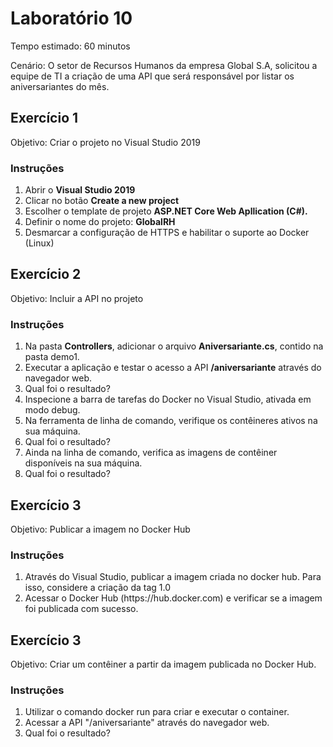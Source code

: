 # Laboratório 10

Tempo estimado: 60 minutos

Cenário: O setor de Recursos Humanos da empresa Global S.A, solicitou a equipe de TI a criação de uma API que será responsável por listar os aniversariantes do mês.

## Exercício 1
 
Objetivo: Criar o projeto no Visual Studio 2019

### Instruções

<ol>
    <li> Abrir o <b>Visual Studio 2019</b>
    <li> Clicar no botão <b>Create a new project</b>
    <li> Escolher o template de projeto <b>ASP.NET Core Web Apllication (C#).</b>
    <li> Definir o nome do projeto: <b>GlobalRH</b>
    <li> Desmarcar a configuração de HTTPS e habilitar o suporte ao Docker (Linux)</b>
</ol>

## Exercício 2
 
Objetivo: Incluir a API no projeto

### Instruções

<ol>
    <li> Na pasta <b>Controllers</b>, adicionar o arquivo <b>Aniversariante.cs</b>, contido na pasta demo1.
    <li> Executar a aplicação e testar o acesso a API <b>/aniversariante</b> através do navegador web.
    <li> Qual foi o resultado?
    <li> Inspecione a barra de tarefas do Docker no Visual Studio, ativada em modo debug.
    <li> Na ferramenta de linha de comando, verifique os contêineres ativos na sua máquina.
    <li> Qual foi o resultado?
    <li> Ainda na linha de comando, verifica as imagens de contêiner disponíveis na sua máquina.
    <li> Qual foi o resultado?
</ol>

## Exercício 3
 
Objetivo: Publicar a imagem no Docker Hub

### Instruções

<ol>
    <li> Através do Visual Studio, publicar a imagem criada no docker hub. Para isso, considere a criação da tag 1.0
    <li> Acessar o Docker Hub (https://hub.docker.com) e verificar se a imagem foi publicada com sucesso.
</ol>

## Exercício 3
 
Objetivo: Criar um contêiner a partir da imagem publicada no Docker Hub.

### Instruções

<ol>
    <li> Utilizar o comando docker run para criar e executar o container.
    <li> Acessar a API "/aniversariante" através do navegador web.
    <li> Qual foi o resultado?
</ol>